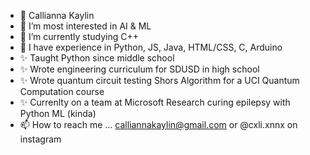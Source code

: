 - 👋 Callianna Kaylin
- 👀 I’m most interested in AI & ML
- 📖 I’m currently studying C++
- 🌱 I have experience in Python, JS, Java, HTML/CSS, C, Arduino
- ✨ Taught Python since middle school
- ✨ Wrote engineering curriculum for SDUSD in high school
- ✨ Wrote quantum circuit testing Shors Algorithm for a UCI Quantum Computation course
- ✨ Currenlty on a team at Microsoft Research curing epilepsy with Python ML (kinda)
- 📫 How to reach me ... calliannakaylin@gmail.com or @cxli.xnnx on instagram

<!---
bloodypinecone/bloodypinecone is a ✨ special ✨ repository because its `README.md` (this file) appears on your GitHub profile.
You can click the Preview link to take a look at your changes.
--->
